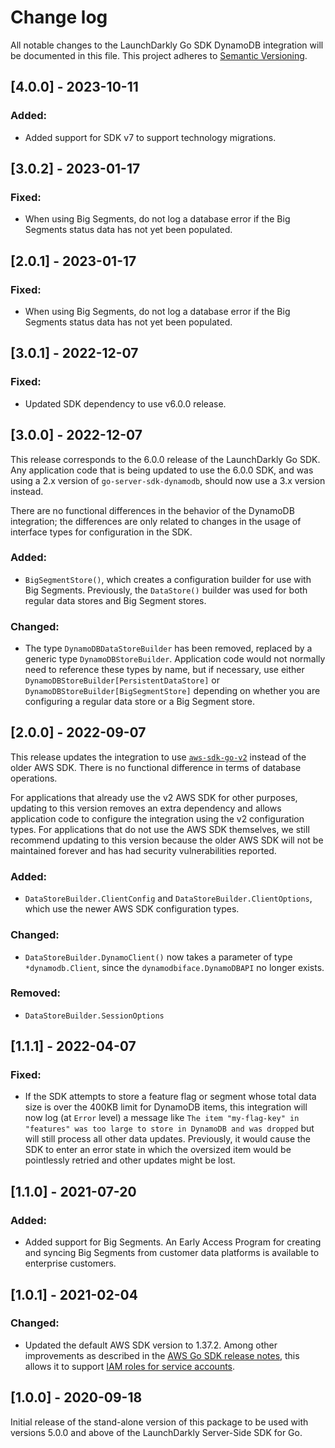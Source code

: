# Change log

All notable changes to the LaunchDarkly Go SDK DynamoDB integration will be documented in this file. This project adheres to [Semantic Versioning](http://semver.org).

## [4.0.0] - 2023-10-11
### Added:
- Added support for SDK v7 to support technology migrations.

## [3.0.2] - 2023-01-17
### Fixed:
- When using Big Segments, do not log a database error if the Big Segments status data has not yet been populated.

## [2.0.1] - 2023-01-17
### Fixed:
- When using Big Segments, do not log a database error if the Big Segments status data has not yet been populated.

## [3.0.1] - 2022-12-07
### Fixed:
- Updated SDK dependency to use v6.0.0 release.

## [3.0.0] - 2022-12-07
This release corresponds to the 6.0.0 release of the LaunchDarkly Go SDK. Any application code that is being updated to use the 6.0.0 SDK, and was using a 2.x version of `go-server-sdk-dynamodb`, should now use a 3.x version instead.

There are no functional differences in the behavior of the DynamoDB integration; the differences are only related to changes in the usage of interface types for configuration in the SDK.

### Added:
- `BigSegmentStore()`, which creates a configuration builder for use with Big Segments. Previously, the `DataStore()` builder was used for both regular data stores and Big Segment stores.

### Changed:
- The type `DynamoDBDataStoreBuilder` has been removed, replaced by a generic type `DynamoDBStoreBuilder`. Application code would not normally need to reference these types by name, but if necessary, use either `DynamoDBStoreBuilder[PersistentDataStore]` or `DynamoDBStoreBuilder[BigSegmentStore]` depending on whether you are configuring a regular data store or a Big Segment store.

## [2.0.0] - 2022-09-07
This release updates the integration to use [`aws-sdk-go-v2`](https://github.com/aws/aws-sdk-go-v2) instead of the older AWS SDK. There is no functional difference in terms of database operations.

For applications that already use the v2 AWS SDK for other purposes, updating to this version removes an extra dependency and allows application code to configure the integration using the v2 configuration types. For applications that do not use the AWS SDK themselves, we still recommend updating to this version because the older AWS SDK will not be maintained forever and has had security vulnerabilities reported.

### Added:
- `DataStoreBuilder.ClientConfig` and `DataStoreBuilder.ClientOptions`, which use the newer AWS SDK configuration types.

### Changed:
- `DataStoreBuilder.DynamoClient()` now takes a parameter of type `*dynamodb.Client`, since the `dynamodbiface.DynamoDBAPI` no longer exists.

### Removed:
- `DataStoreBuilder.SessionOptions`

## [1.1.1] - 2022-04-07
### Fixed:
- If the SDK attempts to store a feature flag or segment whose total data size is over the 400KB limit for DynamoDB items, this integration will now log (at `Error` level) a message like `The item "my-flag-key" in "features" was too large to store in DynamoDB and was dropped` but will still process all other data updates. Previously, it would cause the SDK to enter an error state in which the oversized item would be pointlessly retried and other updates might be lost.

## [1.1.0] - 2021-07-20
### Added:
- Added support for Big Segments. An Early Access Program for creating and syncing Big Segments from customer data platforms is available to enterprise customers.

## [1.0.1] - 2021-02-04
### Changed:
- Updated the default AWS SDK version to 1.37.2. Among other improvements as described in the [AWS Go SDK release notes](https://github.com/aws/aws-sdk-go/blob/master/CHANGELOG.md), this allows it to support [IAM roles for service accounts](https://docs.aws.amazon.com/eks/latest/userguide/iam-roles-for-service-accounts-minimum-sdk.html).

## [1.0.0] - 2020-09-18
Initial release of the stand-alone version of this package to be used with versions 5.0.0 and above of the LaunchDarkly Server-Side SDK for Go.

